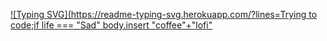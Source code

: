 [![Typing SVG](https://readme-typing-svg.herokuapp.com/?lines=Trying to code;if life === "Sad" body.insert "coffee"+"lofi"](https://git.io/typing-svg)
